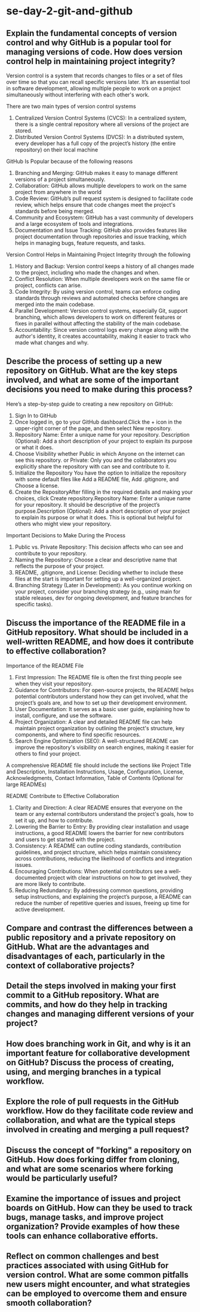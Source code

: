 # se-day-2-git-and-github
## Explain the fundamental concepts of version control and why GitHub is a popular tool for managing versions of code. How does version control help in maintaining project integrity?

Version control is a system that records changes to files or a set of files over time so that you can recall specific versions later. It’s an essential tool in software development, allowing multiple people to work on a project simultaneously without interfering with each other's work. 

There are two main types of version control systems

1. Centralized Version Control Systems (CVCS): In a centralized system, there is a single central repository where all versions of the project are stored.
2. Distributed Version Control Systems (DVCS): In a distributed system, every developer has a full copy of the project’s history (the entire repository) on their local machine

GitHub Is Popular because of the following reasons 

1. Branching and Merging: GitHub makes it easy to manage different versions of a project simultaneously.
2. Collaboration: GitHub allows multiple developers to work on the same project from anywhere in the world
3. Code Review: GitHub’s pull request system is designed to facilitate code review, which helps ensure that code changes meet the project's standards before being merged.
4. Community and Ecosystem: GitHub has a vast community of developers and a large ecosystem of tools and integrations.
5. Documentation and Issue Tracking: GitHub also provides features like project documentation through repositories and issue tracking, which helps in managing bugs, feature requests, and tasks.

Version Control Helps in Maintaining Project Integrity through the following 

1. History and Backup: Version control keeps a history of all changes made to the project, including who made the changes and when.
2. Conflict Resolution: When multiple developers work on the same file or project, conflicts can arise.
3. Code Integrity: By using version control, teams can enforce coding standards through reviews and automated checks before changes are merged into the main codebase.
4. Parallel Development: Version control systems, especially Git, support branching, which allows developers to work on different features or fixes in parallel without affecting the stability of the main codebase.
5. Accountability: Since version control logs every change along with the author's identity, it creates accountability, making it easier to track who made what changes and why.

## Describe the process of setting up a new repository on GitHub. What are the key steps involved, and what are some of the important decisions you need to make during this process?

Here’s a step-by-step guide to creating a new repository on GitHub:
1. Sign In to GitHub
2. Once logged in, go to your GitHub dashboard.Click the + icon in the upper-right corner of the page, and then select New repository.
3. Repository Name: Enter a unique name for your repository. Description (Optional): Add a short description of your project to explain its purpose or what it does.
4. Choose Visibility whether Public in which Anyone on the internet can see this repository. or Private: Only you and the collaborators you explicitly share the repository with can see and contribute to it.
5. Initialize the Repository You have the option to initialize the repository with some default files like Add a README file, Add .gitignore, and Choose a license.
6. Create the RepositoryAfter filling in the required details and making your choices, click Create repository.Repository Name: Enter a unique name for your repository. It should be descriptive of the project’s purpose.Description (Optional): Add a short description of your project to explain its purpose or what it does. This is optional but helpful for others who might view your repository.

Important Decisions to Make During the Process
1. Public vs. Private Repository: This decision affects who can see and contribute to your repository.
2. Naming the Repository: Choose a clear and descriptive name that reflects the purpose of your project.
3. README, .gitignore, and License: Deciding whether to include these files at the start is important for setting up a well-organized project.
4. Branching Strategy (Later in Development): As you continue working on your project, consider your branching strategy (e.g., using main for stable releases, dev for ongoing development, and feature branches for specific tasks).

## Discuss the importance of the README file in a GitHub repository. What should be included in a well-written README, and how does it contribute to effective collaboration?

Importance of the README File
1. First Impression: The README file is often the first thing people see when they visit your repository.
2. Guidance for Contributors: For open-source projects, the README helps potential contributors understand how they can get involved, what the project’s goals are, and how to set up their development environment.
3. User Documentation: It serves as a basic user guide, explaining how to install, configure, and use the software.
4. Project Organization: A clear and detailed README file can help maintain project organization by outlining the project's structure, key components, and where to find specific resources.
5. Search Engine Optimization (SEO): A well-structured README can improve the repository's visibility on search engines, making it easier for others to find your project.

A comprehensive README file should include the sections like Project Title and Description, Installation Instructions, Usage, Configuration, License, Acknowledgments, Contact Information, Table of Contents (Optional for large READMEs)

README Contribute to Effective Collaboration 

1. Clarity and Direction: A clear README ensures that everyone on the team or any external contributors understand the project's goals, how to set it up, and how to contribute.
2. Lowering the Barrier to Entry: By providing clear installation and usage instructions, a good README lowers the barrier for new contributors and users to get started with the project.
3. Consistency: A README can outline coding standards, contribution guidelines, and project structure, which helps maintain consistency across contributions, reducing the likelihood of conflicts and integration issues.
4. Encouraging Contributions: When potential contributors see a well-documented project with clear instructions on how to get involved, they are more likely to contribute.
5. Reducing Redundancy: By addressing common questions, providing setup instructions, and explaining the project’s purpose, a README can reduce the number of repetitive queries and issues, freeing up time for active development.


## Compare and contrast the differences between a public repository and a private repository on GitHub. What are the advantages and disadvantages of each, particularly in the context of collaborative projects?

## Detail the steps involved in making your first commit to a GitHub repository. What are commits, and how do they help in tracking changes and managing different versions of your project?

## How does branching work in Git, and why is it an important feature for collaborative development on GitHub? Discuss the process of creating, using, and merging branches in a typical workflow.

## Explore the role of pull requests in the GitHub workflow. How do they facilitate code review and collaboration, and what are the typical steps involved in creating and merging a pull request?

## Discuss the concept of "forking" a repository on GitHub. How does forking differ from cloning, and what are some scenarios where forking would be particularly useful?

## Examine the importance of issues and project boards on GitHub. How can they be used to track bugs, manage tasks, and improve project organization? Provide examples of how these tools can enhance collaborative efforts.

## Reflect on common challenges and best practices associated with using GitHub for version control. What are some common pitfalls new users might encounter, and what strategies can be employed to overcome them and ensure smooth collaboration?
